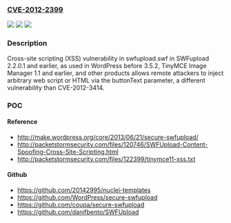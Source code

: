 ### [CVE-2012-2399](https://cve.mitre.org/cgi-bin/cvename.cgi?name=CVE-2012-2399)
![](https://img.shields.io/static/v1?label=Product&message=n%2Fa&color=blue)
![](https://img.shields.io/static/v1?label=Version&message=n%2Fa&color=blue)
![](https://img.shields.io/static/v1?label=Vulnerability&message=n%2Fa&color=brighgreen)

### Description

Cross-site scripting (XSS) vulnerability in swfupload.swf in SWFupload 2.2.0.1 and earlier, as used in WordPress before 3.5.2, TinyMCE Image Manager 1.1 and earlier, and other products allows remote attackers to inject arbitrary web script or HTML via the buttonText parameter, a different vulnerability than CVE-2012-3414.

### POC

#### Reference
- http://make.wordpress.org/core/2013/06/21/secure-swfupload/
- http://packetstormsecurity.com/files/120746/SWFUpload-Content-Spoofing-Cross-Site-Scripting.html
- http://packetstormsecurity.com/files/122399/tinymce11-xss.txt

#### Github
- https://github.com/20142995/nuclei-templates
- https://github.com/WordPress/secure-swfupload
- https://github.com/coupa/secure-swfupload
- https://github.com/danifbento/SWFUpload

